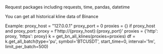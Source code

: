 Request packages including requests, time, pandas, datetime

You can get all historical kline data of Binance

Example:
    proxy_host = "127.0.0.1"
    proxy_port = 0
    proxies = {}
    if proxy_host and proxy_port:
        proxy = f'http://{proxy_host}:{proxy_port}'
        proxies = {'http': proxy, 'https': proxy}
    k = get_bn_all_klines(proxies=proxies)
    df = k.get_all_batch(type='pu', symbol='BTCUSDT', start_time=0, interval='1m', limit_per_batch=500)
